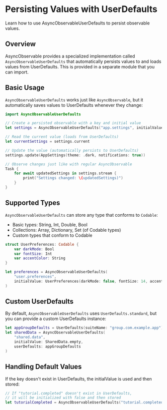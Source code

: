 # Persisting Values with UserDefaults

Learn how to use AsyncObservableUserDefaults to persist observable values.

## Overview

AsyncObservable provides a specialized implementation called `AsyncObservableUserDefaults` that automatically persists values to and loads values from UserDefaults. This is provided in a separate module that you can import.

## Basic Usage

`AsyncObservableUserDefaults` works just like ``AsyncObservable``, but it automatically saves values to UserDefaults whenever they change:

```swift
import AsyncObservableUserDefaults

// Create a persisted observable with a key and initial value
let settings = AsyncObservableUserDefaults("app.settings", initialValue: AppSettings.default)

// Read the current value (loads from UserDefaults)
let currentSettings = settings.current

// Update the value (automatically persists to UserDefaults)
settings.update(AppSettings(theme: .dark, notifications: true))

// Observe changes just like with regular AsyncObservable
Task {
    for await updatedSettings in settings.stream {
        print("Settings changed: \(updatedSettings)")
    }
}
```

## Supported Types

`AsyncObservableUserDefaults` can store any type that conforms to `Codable`:

- Basic types: String, Int, Double, Bool
- Collections: Array, Dictionary, Set (of Codable types)
- Custom types that conform to Codable

```swift
struct UserPreferences: Codable {
    var darkMode: Bool
    var fontSize: Int
    var accentColor: String
}

let preferences = AsyncObservableUserDefaults(
    "user.preferences", 
    initialValue: UserPreferences(darkMode: false, fontSize: 14, accentColor: "blue")
)
```

## Custom UserDefaults

By default, `AsyncObservableUserDefaults` uses `UserDefaults.standard`, but you can provide a custom UserDefaults instance:

```swift
let appGroupDefaults = UserDefaults(suiteName: "group.com.example.app")!
let sharedData = AsyncObservableUserDefaults(
    "shared.data",
    initialValue: SharedData.empty,
    userDefaults: appGroupDefaults
)
```

## Handling Default Values

If the key doesn't exist in UserDefaults, the initialValue is used and then stored:

```swift
// If "tutorial.completed" doesn't exist in UserDefaults,
// it will be initialized with false and then stored
let tutorialCompleted = AsyncObservableUserDefaults("tutorial.completed", initialValue: false)
```